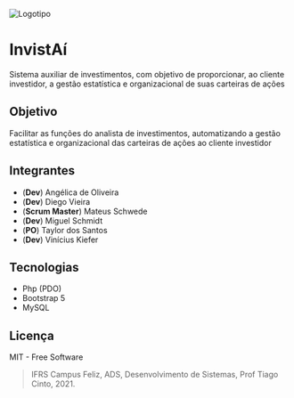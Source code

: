 ![Logotipo](https://img.icons8.com/fluent/64/000000/bad-idea.png)
# InvistAí
Sistema auxiliar de investimentos, com objetivo de proporcionar, ao cliente investidor, a gestão estatística e organizacional de suas carteiras de ações

## Objetivo
Facilitar as funções do analista de investimentos, automatizando a gestão estatística e organizacional das carteiras de ações ao cliente investidor

## Integrantes
- (**Dev**) Angélica de Oliveira
- (**Dev**) Diego Vieira
- (**Scrum Master**) Mateus Schwede
- (**Dev**) Miguel Schmidt
- (**PO**) Taylor dos Santos
- (**Dev**) Vinícius Kiefer

## Tecnologias
- Php (PDO)
- Bootstrap 5
- MySQL

## Licença
MIT - Free Software

> IFRS Campus Feliz, ADS, Desenvolvimento de Sistemas, Prof Tiago Cinto, 2021.